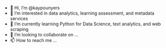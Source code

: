 - 👋 Hi, I’m @kaypounyers
- 👀 I’m interested in data analytics, learning assessment, and metadata services
- 🌱 I’m currently learning Python for Data Science, text analytics, and web scraping
- 💞️ I’m looking to collaborate on ...
- 📫 How to reach me ...

<!---
kaypounyers/kaypounyers is a ✨ special ✨ repository because its `README.md` (this file) appears on your GitHub profile.
You can click the Preview link to take a look at your changes.
--->
